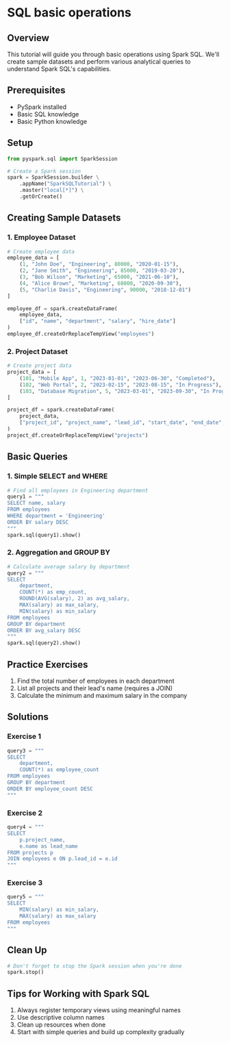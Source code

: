 # SQL basic operations

## Overview
This tutorial will guide you through basic operations using Spark SQL. We'll create sample datasets and perform various analytical queries to understand Spark SQL's capabilities.

## Prerequisites
- PySpark installed
- Basic SQL knowledge
- Basic Python knowledge

## Setup

```python
from pyspark.sql import SparkSession

# Create a Spark session
spark = SparkSession.builder \
    .appName("SparkSQLTutorial") \
    .master("local[*]") \
    .getOrCreate()
```

## Creating Sample Datasets

### 1. Employee Dataset
```python
# Create employee data
employee_data = [
    (1, "John Doe", "Engineering", 80000, "2020-01-15"),
    (2, "Jane Smith", "Engineering", 85000, "2019-03-20"),
    (3, "Bob Wilson", "Marketing", 65000, "2021-06-10"),
    (4, "Alice Brown", "Marketing", 68000, "2020-09-30"),
    (5, "Charlie Davis", "Engineering", 90000, "2018-12-01")
]

employee_df = spark.createDataFrame(
    employee_data,
    ["id", "name", "department", "salary", "hire_date"]
)
employee_df.createOrReplaceTempView("employees")
```

### 2. Project Dataset
```python
# Create project data
project_data = [
    (101, "Mobile App", 1, "2023-01-01", "2023-06-30", "Completed"),
    (102, "Web Portal", 2, "2023-02-15", "2023-08-15", "In Progress"),
    (103, "Database Migration", 5, "2023-03-01", "2023-09-30", "In Progress")
]

project_df = spark.createDataFrame(
    project_data,
    ["project_id", "project_name", "lead_id", "start_date", "end_date", "status"]
)
project_df.createOrReplaceTempView("projects")
```

## Basic Queries

### 1. Simple SELECT and WHERE
```python
# Find all employees in Engineering department
query1 = """
SELECT name, salary
FROM employees
WHERE department = 'Engineering'
ORDER BY salary DESC
"""
spark.sql(query1).show()
```

### 2. Aggregation and GROUP BY
```python
# Calculate average salary by department
query2 = """
SELECT
    department,
    COUNT(*) as emp_count,
    ROUND(AVG(salary), 2) as avg_salary,
    MAX(salary) as max_salary,
    MIN(salary) as min_salary
FROM employees
GROUP BY department
ORDER BY avg_salary DESC
"""
spark.sql(query2).show()
```

## Practice Exercises

1. Find the total number of employees in each department
1. List all projects and their lead's name (requires a JOIN)
1. Calculate the minimum and maximum salary in the company

## Solutions

### Exercise 1
```python
query3 = """
SELECT
    department,
    COUNT(*) as employee_count
FROM employees
GROUP BY department
ORDER BY employee_count DESC
"""
```

### Exercise 2
```python
query4 = """
SELECT
    p.project_name,
    e.name as lead_name
FROM projects p
JOIN employees e ON p.lead_id = e.id
"""
```

### Exercise 3
```python
query5 = """
SELECT
    MIN(salary) as min_salary,
    MAX(salary) as max_salary
FROM employees
"""
```

## Clean Up
```python
# Don't forget to stop the Spark session when you're done
spark.stop()
```

## Tips for Working with Spark SQL

1. Always register temporary views using meaningful names
1. Use descriptive column names
1. Clean up resources when done
1. Start with simple queries and build up complexity gradually
